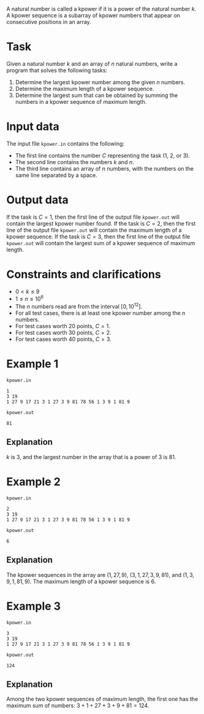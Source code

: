 A natural number is called a kpower if it is a power of the natural number $k$. A kpower sequence is a subarray of kpower numbers that appear on consecutive positions in an array.

# Task

Given a natural number $k$ and an array of $n$ natural numbers, write a program that solves the following tasks:

1. Determine the largest kpower number among the given $n$ numbers.
2. Determine the maximum length of a kpower sequence.
3. Determine the largest sum that can be obtained by summing the numbers in a kpower sequence of maximum length.

# Input data

The input file `kpower.in` contains the following:
- The first line contains the number $C$ representing the task ($1$, $2$, or $3$).
- The second line contains the numbers $k$ and $n$.
- The third line contains an array of $n$ numbers, with the numbers on the same line separated by a space.

# Output data

If the task is $C=1$, then the first line of the output file `kpower.out` will contain the largest kpower number found.
If the task is $C=2$, then the first line of the output file `kpower.out` will contain the maximum length of a kpower sequence.
If the task is $C=3$, then the first line of the output file `kpower.out` will contain the largest sum of a kpower sequence of maximum length.

# Constraints and clarifications

* $0 < k \leq 9$
* $1 \leq n \leq 10^{6}$
* The $n$ numbers read are from the interval $[0,10^{12}]$.
* For all test cases, there is at least one kpower number among the $n$ numbers.
* For test cases worth $20$ points, $C=1$.
* For test cases worth $30$ points, $C=2$.
* For test cases worth $40$ points, $C=3$.

# Example 1

`kpower.in`
```
1
3 19
1 27 9 17 21 3 1 27 3 9 81 78 56 1 3 9 1 81 9
```

`kpower.out`
```
81
```

## Explanation

$k$ is $3$, and the largest number in the array that is a power of $3$ is $81$.

# Example 2

`kpower.in`
```
2
3 19
1 27 9 17 21 3 1 27 3 9 81 78 56 1 3 9 1 81 9
```

`kpower.out`
```
6
```

## Explanation

The kpower sequences in the array are $(1, 27, 9)$, $(3, 1, 27, 3, 9, 81)$, and $(1, 3, 9, 1, 81, 9)$. The maximum length of a kpower sequence is $6$.

# Example 3

`kpower.in`
```
3
3 19
1 27 9 17 21 3 1 27 3 9 81 78 56 1 3 9 1 81 9
```

`kpower.out`
```
124
```

## Explanation

Among the two kpower sequences of maximum length, the first one has the maximum sum of numbers: $3+1+27+3+9+81=124$.